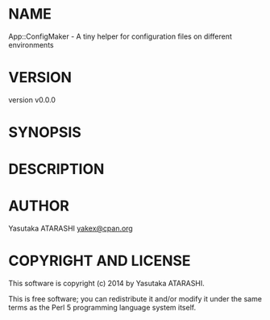 # NAME

App::ConfigMaker - A tiny helper for configuration files on different environments

# VERSION

version v0.0.0

# SYNOPSIS

# DESCRIPTION

# AUTHOR

Yasutaka ATARASHI <yakex@cpan.org>

# COPYRIGHT AND LICENSE

This software is copyright (c) 2014 by Yasutaka ATARASHI.

This is free software; you can redistribute it and/or modify it under
the same terms as the Perl 5 programming language system itself.
